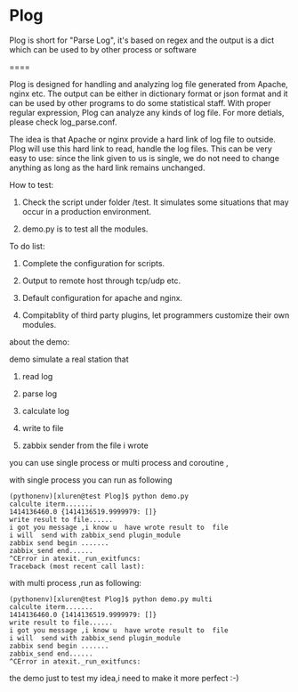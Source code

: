 Plog
====

Plog is short for "Parse Log", it's based on regex and the output is a dict which can be used to by other process or software

====

Plog is designed for handling and analyzing log file generated from Apache, nginx etc. The output can be either in dictionary format or json format and it can be used by other programs to do some statistical staff. With proper regular expression, Plog can analyze any kinds of log file. For more detials, please check log_parse.conf.


The idea is that Apache or nginx provide a hard link of log file to outside. Plog will use this hard link to read, handle the log files. This can be very easy to use: since the link given to us is single, we do not need to change anything as long as the hard link remains unchanged.

How to test:

1. Check the script under folder /test. It simulates some situations that may occur in a production environment.

2. demo.py is to test all the modules.

To do list:

1. Complete the configuration for scripts.

2. Output to remote host through tcp/udp etc. 

3. Default configuration for apache and nginx.

4. Compitablity of third party plugins, let programmers customize their own modules.

about the demo:

demo  simulate a real station that  

1. read log

2. parse log 

3. calculate log  

4. write  to file 

5. zabbix sender from the file i wrote 

you can  use single process or multi process and coroutine ,

with single process  you can run as following 
```
(pythonenv)[xluren@test Plog]$ python demo.py 
calculte iterm.......
1414136460.0 {1414136519.9999979: []}
write result to file......
i got you message ,i know u  have wrote result to  file
i will  send with zabbix_send plugin_module
zabbix send begin .......
zabbix_send end......
^CError in atexit._run_exitfuncs:
Traceback (most recent call last):
```

with multi process ,run as following:
```
(pythonenv)[xluren@test Plog]$ python demo.py multi
calculte iterm.......
1414136460.0 {1414136519.9999979: []}
write result to file......
i got you message ,i know u  have wrote result to  file
i will  send with zabbix_send plugin_module
zabbix send begin .......
zabbix_send end......
^CError in atexit._run_exitfuncs:
```
the demo just to test  my idea,i need to  make it more perfect :-)

